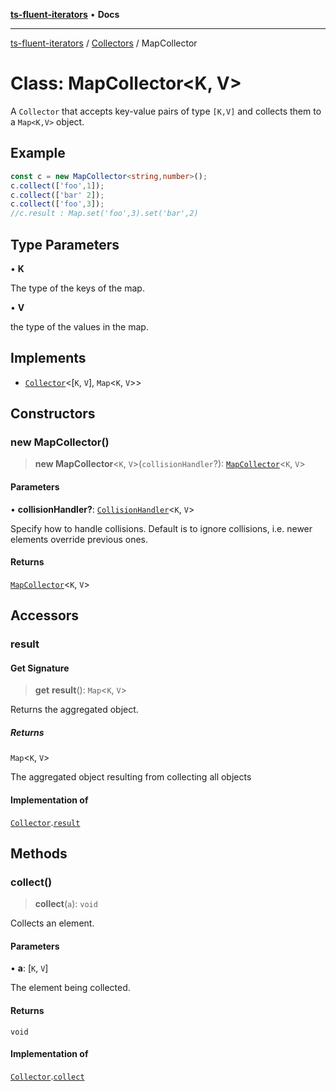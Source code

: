 [**ts-fluent-iterators**](../../../README.md) • **Docs**

---

[ts-fluent-iterators](../../../README.md) / [Collectors](../README.md) / MapCollector

# Class: MapCollector\<K, V\>

A `Collector` that accepts key-value pairs of type `[K,V]` and collects them to a `Map<K,V>` object.

## Example

```ts
const c = new MapCollector<string,number>();
c.collect(['foo',1]);
c.collect(['bar' 2]);
c.collect(['foo',3]);
//c.result : Map.set('foo',3).set('bar',2)
```

## Type Parameters

• **K**

The type of the keys of the map.

• **V**

the type of the values in the map.

## Implements

- [`Collector`](../interfaces/Collector.md)\<[`K`, `V`], `Map`\<`K`, `V`\>\>

## Constructors

### new MapCollector()

> **new MapCollector**\<`K`, `V`\>(`collisionHandler`?): [`MapCollector`](MapCollector.md)\<`K`, `V`\>

#### Parameters

• **collisionHandler?**: [`CollisionHandler`](../../../type-aliases/CollisionHandler.md)\<`K`, `V`\>

Specify how to handle collisions. Default is to ignore collisions, i.e. newer elements override previous ones.

#### Returns

[`MapCollector`](MapCollector.md)\<`K`, `V`\>

## Accessors

### result

#### Get Signature

> **get** **result**(): `Map`\<`K`, `V`\>

Returns the aggregated object.

##### Returns

`Map`\<`K`, `V`\>

The aggregated object resulting from collecting all objects

#### Implementation of

[`Collector`](../interfaces/Collector.md).[`result`](../interfaces/Collector.md#result)

## Methods

### collect()

> **collect**(`a`): `void`

Collects an element.

#### Parameters

• **a**: [`K`, `V`]

The element being collected.

#### Returns

`void`

#### Implementation of

[`Collector`](../interfaces/Collector.md).[`collect`](../interfaces/Collector.md#collect)
